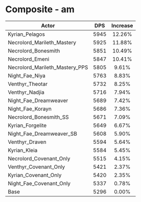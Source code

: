 # Composite - am
| Actor | DPS | Increase |
|---|:---:|:---:|
|Kyrian_Pelagos|5945|12.26%|
|Necrolord_Marileth_Mastery|5925|11.88%|
|Necrolord_Bonesmith|5851|10.49%|
|Necrolord_Emeni|5847|10.41%|
|Necrolord_Marileth_Mastery_PPS|5805|9.61%|
|Night_Fae_Niya|5763|8.83%|
|Venthyr_Theotar|5732|8.25%|
|Venthyr_Nadjia|5716|7.94%|
|Night_Fae_Dreamweaver|5689|7.42%|
|Night_Fae_Korayn|5686|7.36%|
|Necrolord_Bonesmith_SS|5671|7.09%|
|Kyrian_Forgelite|5649|6.67%|
|Night_Fae_Dreamweaver_SB|5608|5.90%|
|Venthyr_Draven|5594|5.64%|
|Kyrian_Kleia|5584|5.45%|
|Necrolord_Covenant_Only|5515|4.15%|
|Venthyr_Covenant_Only|5421|2.37%|
|Kyrian_Covenant_Only|5420|2.35%|
|Night_Fae_Covenant_Only|5337|0.78%|
|Base|5296|0.00%|
